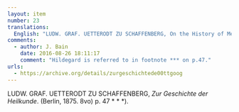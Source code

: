 ```yaml
---
layout: item
number: 23
translations:
  English: "LUDW. GRAF. UETTERODT ZU SCHAFFENBERG, On the History of Medicine. (Berlin, 1875. 8vo) p. 47 * * *). [Trans. J. Bain]"
comments:
  - author: J. Bain
    date: 2016-08-26 18:11:17
    comment: "Hildegard is referred to in footnote *** on p.47."
urls:
  - https://archive.org/details/zurgeschichtede00ttgoog
---
```


LUDW. GRAF. UETTERODT ZU SCHAFFENBERG, <em>Zur Geschichte der Heilkunde</em>. (Berlin, 1875. 8vo) p. 47 * * *).
